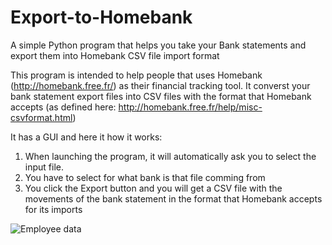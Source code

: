 # Export-to-Homebank
A simple Python program that helps you take your Bank statements and export them into Homebank CSV file import format

This program is intended to help people that uses Homebank (http://homebank.free.fr/) as their financial tracking tool.
It converst your bank statement export files into CSV files with the format that Homebank accepts (as defined here: http://homebank.free.fr/help/misc-csvformat.html)

It has a GUI and here it how it works:
1. When launching the program, it will automatically ask you to select the input file.
2. You have to select for what bank is that file comming from
3. You click the Export button and you will get a CSV file with the movements of the bank statement in the format that Homebank accepts for its imports

![Employee data](/Export-to-Homebank/screenshot.png?raw=true "GUI screenshot")
